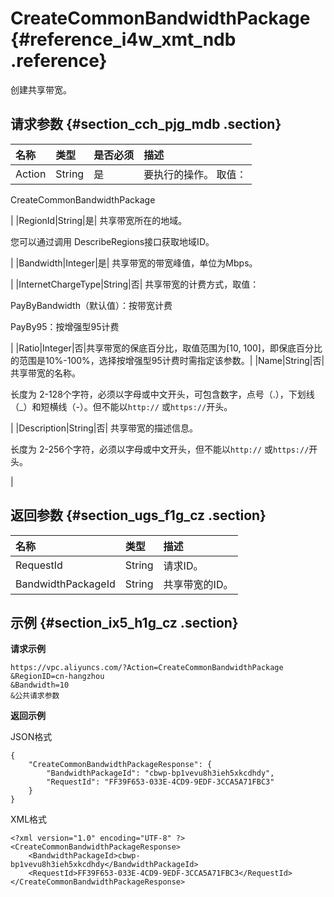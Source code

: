 # CreateCommonBandwidthPackage {#reference_i4w_xmt_ndb .reference}

创建共享带宽。

## 请求参数 {#section_cch_pjg_mdb .section}

|名称|类型|是否必须|描述|
|:-|:-|:---|:-|
|Action|String|是| 要执行的操作。 取值：

 CreateCommonBandwidthPackage

 |
|RegionId|String|是| 共享带宽所在的地域。

 您可以通过调用 DescribeRegions接口获取地域ID。

 |
|Bandwidth|Integer|是| 共享带宽的带宽峰值，单位为Mbps。

 |
|InternetChargeType|String|否| 共享带宽的计费方式，取值：

 PayByBandwidth（默认值）：按带宽计费

 PayBy95：按增强型95计费

 |
|Ratio|Integer|否|共享带宽的保底百分比，取值范围为\[10, 100\]，即保底百分比的范围是10%-100%，选择按增强型95计费时需指定该参数。|
|Name|String|否| 共享带宽的名称。

 长度为 2-128个字符，必须以字母或中文开头，可包含数字，点号（.），下划线（\_）和短横线（-）。但不能以`http://` 或`https://`开头。

 |
|Description|String|否| 共享带宽的描述信息。

 长度为 2-256个字符，必须以字母或中文开头，但不能以`http://` 或`https://`开头。

 |

## 返回参数 {#section_ugs_f1g_cz .section}

|名称|类型|描述|
|:-|:-|:-|
|RequestId|String|请求ID。|
|BandwidthPackageId|String|共享带宽的ID。|

## 示例 {#section_ix5_h1g_cz .section}

**请求示例**

``` {#createVPCpub}
https://vpc.aliyuncs.com/?Action=CreateCommonBandwidthPackage
&RegionID=cn-hangzhou
&Bandwidth=10
&公共请求参数
```

**返回示例**

JSON格式

```
{
    "CreateCommonBandwidthPackageResponse": {
        "BandwidthPackageId": "cbwp-bp1vevu8h3ieh5xkcdhdy", 
        "RequestId": "FF39F653-033E-4CD9-9EDF-3CCA5A71FBC3"
    }
}
```

XML格式

```
<?xml version="1.0" encoding="UTF-8" ?>
<CreateCommonBandwidthPackageResponse>
    <BandwidthPackageId>cbwp-bp1vevu8h3ieh5xkcdhdy</BandwidthPackageId>
    <RequestId>FF39F653-033E-4CD9-9EDF-3CCA5A71FBC3</RequestId>
</CreateCommonBandwidthPackageResponse>

```

